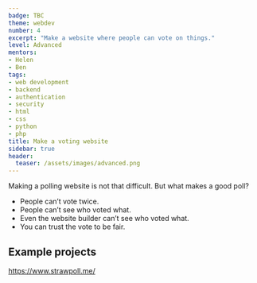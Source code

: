 ```yaml
---
badge: TBC
theme: webdev
number: 4
excerpt: "Make a website where people can vote on things."
level: Advanced
mentors:
- Helen
- Ben
tags:
- web development
- backend
- authentication
- security
- html
- css
- python
- php
title: Make a voting website
sidebar: true
header:
  teaser: /assets/images/advanced.png
---
```

Making a polling website is not that difficult. But what makes a good poll?

* People can’t vote twice.
* People can’t see who voted what.
* Even the website builder can’t see who voted what.
* You can trust the vote to be fair.

## Example projects
<a href="https://www.strawpoll.me/" rel="noopener">https://www.strawpoll.me/</a>
 


